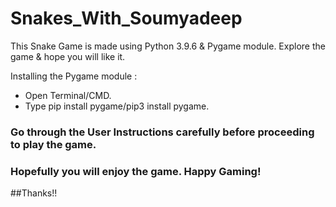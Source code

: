 # Snakes_With_Soumyadeep

This Snake Game is made using Python 3.9.6 & Pygame module. Explore the game & hope you will like it.

Installing the Pygame module :

* Open Terminal/CMD.
* Type pip install pygame/pip3 install pygame.

### Go through the User Instructions carefully before proceeding to play the game. 

### Hopefully you will enjoy the game. Happy Gaming!

##Thanks!!


